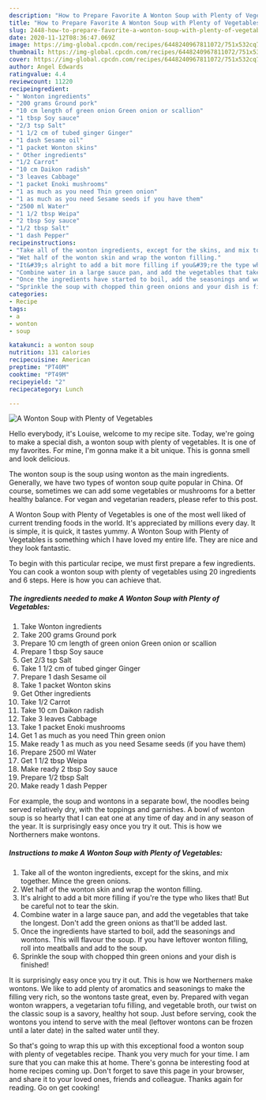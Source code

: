 ```yaml
---
description: "How to Prepare Favorite A Wonton Soup with Plenty of Vegetables"
title: "How to Prepare Favorite A Wonton Soup with Plenty of Vegetables"
slug: 2448-how-to-prepare-favorite-a-wonton-soup-with-plenty-of-vegetables
date: 2020-11-12T08:36:47.069Z
image: https://img-global.cpcdn.com/recipes/6448240967811072/751x532cq70/a-wonton-soup-with-plenty-of-vegetables-recipe-main-photo.jpg
thumbnail: https://img-global.cpcdn.com/recipes/6448240967811072/751x532cq70/a-wonton-soup-with-plenty-of-vegetables-recipe-main-photo.jpg
cover: https://img-global.cpcdn.com/recipes/6448240967811072/751x532cq70/a-wonton-soup-with-plenty-of-vegetables-recipe-main-photo.jpg
author: Angel Edwards
ratingvalue: 4.4
reviewcount: 11220
recipeingredient:
- " Wonton ingredients"
- "200 grams Ground pork"
- "10 cm length of green onion Green onion or scallion"
- "1 tbsp Soy sauce"
- "2/3 tsp Salt"
- "1 1/2 cm of tubed ginger Ginger"
- "1 dash Sesame oil"
- "1 packet Wonton skins"
- " Other ingredients"
- "1/2 Carrot"
- "10 cm Daikon radish"
- "3 leaves Cabbage"
- "1 packet Enoki mushrooms"
- "1 as much as you need Thin green onion"
- "1 as much as you need Sesame seeds if you have them"
- "2500 ml Water"
- "1 1/2 tbsp Weipa"
- "2 tbsp Soy sauce"
- "1/2 tbsp Salt"
- "1 dash Pepper"
recipeinstructions:
- "Take all of the wonton ingredients, except for the skins, and mix together. Mince the green onions."
- "Wet half of the wonton skin and wrap the wonton filling."
- "It&#39;s alright to add a bit more filling if you&#39;re the type who likes that! But be careful not to tear the skin."
- "Combine water in a large sauce pan, and add the vegetables that take the longest. Don&#39;t add the green onions as that&#39;ll be added last."
- "Once the ingredients have started to boil, add the seasonings and wontons. This will flavour the soup.  If you have leftover wonton filling, roll into meatballs and add to the soup."
- "Sprinkle the soup with chopped thin green onions and your dish is finished!"
categories:
- Recipe
tags:
- a
- wonton
- soup

katakunci: a wonton soup 
nutrition: 131 calories
recipecuisine: American
preptime: "PT40M"
cooktime: "PT49M"
recipeyield: "2"
recipecategory: Lunch

---
```



![A Wonton Soup with Plenty of Vegetables](https://img-global.cpcdn.com/recipes/6448240967811072/751x532cq70/a-wonton-soup-with-plenty-of-vegetables-recipe-main-photo.jpg)

Hello everybody, it's Louise, welcome to my recipe site. Today, we're going to make a special dish, a wonton soup with plenty of vegetables. It is one of my favorites. For mine, I'm gonna make it a bit unique. This is gonna smell and look delicious.

The wonton soup is the soup using wonton as the main ingredients. Generally, we have two types of wonton soup quite popular in China. Of course, sometimes we can add some vegetables or mushrooms for a better healthy balance. For vegan and vegetarian readers, please refer to this post.

A Wonton Soup with Plenty of Vegetables is one of the most well liked of current trending foods in the world. It's appreciated by millions every day. It is simple, it is quick, it tastes yummy. A Wonton Soup with Plenty of Vegetables is something which I have loved my entire life. They are nice and they look fantastic.


To begin with this particular recipe, we must first prepare a few ingredients. You can cook a wonton soup with plenty of vegetables using 20 ingredients and 6 steps. Here is how you can achieve that.

<!--inarticleads1-->

##### The ingredients needed to make A Wonton Soup with Plenty of Vegetables:

1. Take  Wonton ingredients
1. Take 200 grams Ground pork
1. Prepare 10 cm length of green onion Green onion or scallion
1. Prepare 1 tbsp Soy sauce
1. Get 2/3 tsp Salt
1. Take 1 1/2 cm of tubed ginger Ginger
1. Prepare 1 dash Sesame oil
1. Take 1 packet Wonton skins
1. Get  Other ingredients
1. Take 1/2 Carrot
1. Take 10 cm Daikon radish
1. Take 3 leaves Cabbage
1. Take 1 packet Enoki mushrooms
1. Get 1 as much as you need Thin green onion
1. Make ready 1 as much as you need Sesame seeds (if you have them)
1. Prepare 2500 ml Water
1. Get 1 1/2 tbsp Weipa
1. Make ready 2 tbsp Soy sauce
1. Prepare 1/2 tbsp Salt
1. Make ready 1 dash Pepper


For example, the soup and wontons in a separate bowl, the noodles being served relatively dry, with the toppings and garnishes. A bowl of wonton soup is so hearty that I can eat one at any time of day and in any season of the year. It is surprisingly easy once you try it out. This is how we Northerners make wontons. 

<!--inarticleads2-->

##### Instructions to make A Wonton Soup with Plenty of Vegetables:

1. Take all of the wonton ingredients, except for the skins, and mix together. Mince the green onions.
1. Wet half of the wonton skin and wrap the wonton filling.
1. It&#39;s alright to add a bit more filling if you&#39;re the type who likes that! But be careful not to tear the skin.
1. Combine water in a large sauce pan, and add the vegetables that take the longest. Don&#39;t add the green onions as that&#39;ll be added last.
1. Once the ingredients have started to boil, add the seasonings and wontons. This will flavour the soup.  If you have leftover wonton filling, roll into meatballs and add to the soup.
1. Sprinkle the soup with chopped thin green onions and your dish is finished!


It is surprisingly easy once you try it out. This is how we Northerners make wontons. We like to add plenty of aromatics and seasonings to make the filling very rich, so the wontons taste great, even by. Prepared with vegan wonton wrappers, a vegetarian tofu filling, and vegetable broth, our twist on the classic soup is a savory, healthy hot soup. Just before serving, cook the wontons you intend to serve with the meal (leftover wontons can be frozen until a later date) in the salted water until they. 

So that's going to wrap this up with this exceptional food a wonton soup with plenty of vegetables recipe. Thank you very much for your time. I am sure that you can make this at home. There's gonna be interesting food at home recipes coming up. Don't forget to save this page in your browser, and share it to your loved ones, friends and colleague. Thanks again for reading. Go on get cooking!
